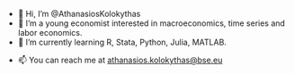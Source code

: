 - 👋 Hi, I’m @AthanasiosKolokythas
- 👀 I’m a young economist interested in macroeconomics, time series and labor economics.
- 🌱 I’m currently learning R, Stata, Python, Julia, MATLAB.
<!---- - 💞️ I’m looking to collaborate on ...---> 
- 📫 You can reach me at athanasios.kolokythas@bse.eu
<!---- 😄 Pronouns: ...
#- ⚡ Fun fact: ...
--->
<!---
AthanasiosKolokythas/AthanasiosKolokythas is a ✨ special ✨ repository because its `README.md` (this file) appears on your GitHub profile.
You can click the Preview link to take a look at your changes.
--->
